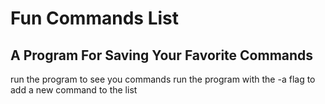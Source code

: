 # Fun Commands List
## A Program For Saving Your Favorite Commands
run the program to see you commands
run the program with the -a flag to add a new command to the list 
